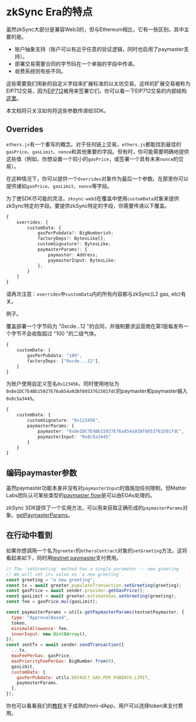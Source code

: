# zkSync Era的特点

虽然zkSync大部分是兼容Web3的，但与Ethereum相比，它有一些区别。其中主要的是。

- 账户抽象支持（账户可以有近乎任意的验证逻辑，同时也启用了paymaster支持）。
- 部署交易需要合同的字节码在一个单独的字段中传递。
- 收费系统则有些不同。

这些需要我们用新的自定义字段来扩展标准的以太坊交易。这样的扩展交易被称为EIP712交易，因为[EIP712](https://eips.ethereum.org/EIPS/eip-712)被用来签署它们。你可以看一下EIP712交易的内部结构[这里](.../api.md#eip712)。

本文档将只关注如何将这些参数传递给SDK。


## Overrides

`ethers.js`有一个重写的概念。对于任何链上交易，`ethers.js`都能找到最佳的`gasPrice`、`gasLimit`、`nonce`和其他重要的字段。但有时，你可能需要明确地提供这些值（例如，你想设置一个较小的`gasPrice`，或签署一个具有未来`nonce`的交易）。

在这种情况下，你可以提供一个`Overrides`对象作为最后一个参数。在那里你可以提供诸如`gasPrice`、`gasLimit`、`nonce`等字段。

为了使SDK尽可能的灵活，`zksync-web3`在覆盖中使用`customData`对象来提供zkSync特定的字段。要提供zkSync特定的字段，你需要传递以下覆盖。

```typescript
{
    overrides: {
        customData: {
            gasPerPubdata?: BigNumberish;
            factoryDeps?: BytesLike[];
            customSignature?: BytesLike;
            paymasterParams?: {
                paymaster: Address;
                paymasterInput: BytesLike;
            };
        }
    }
}
```
请再次注意：`overrides`中`customData`内的所有内容都与zkSync(L2 gas, etc)有关。

例子。

覆盖部署一个字节码为 "0xcde...12 "的合同，并强制要求运营商在第1层每发布一个字节不会收取超过 "100 "的二级气体。

```typescript
{
    customData: {
        gasPerPubdata: "100", 
        factoryDeps: ["0xcde...12"],
    }
}
```

为账户使用自定义签名`0x123456`，同时使用地址为`0x8e1DC7E4Bb15927E76a854a92Bf8053761501fdC`的paymaster和paymaster输入`0x8c5a3445`。

```typescript
{
    customData: {
        customSignature: "0x123456",
        paymasterParams: {
            paymaster: "0x8e1DC7E4Bb15927E76a854a92Bf8053761501fdC",
            paymasterInput: "0x8c5a3445"
        }
    }
}
```

## 编码paymaster参数

虽然paymaster功能本身并没有对`paymasterInput`的值施加任何限制，但Matter Labs团队认可某些类型的[paymaster flow](.../.../dev/developer-guides/aa.md#built-in-paymaster-flows)是可以由EOAs处理的。

zkSync SDK提供了一个实用方法，可以用来获取正确形成的`paymasterParams`对象。[getPaymasterParams](./utils.md#encoding-paymaster-params)。

## 在行动中看到

如果你想调用一个名为`greeter`的`ethersContract`对象的`setGreeting`方法，这将看起来如下，同时用[testnet paymaster](././dev/developer-guides/aa.md#testnet-paymaster)支付费用。

```javascript
// The `setGreeting` method has a single parameter -- new greeting
// We will set its value as `a new greeting`.
const greeting = "a new greeting";
const tx = await greeter.populateTransaction.setGreeting(greeting);
const gasPrice = await sender.provider.getGasPrice();
const gasLimit = await greeter.estimateGas.setGreeting(greeting);
const fee = gasPrice.mul(gasLimit);

const paymasterParams = utils.getPaymasterParams(testnetPaymaster, {
  type: "ApprovalBased",
  token,
  minimalAllowance: fee,
  innerInput: new Uint8Array(),
});
const sentTx = await sender.sendTransaction({
  ...tx,
  maxFeePerGas: gasPrice,
  maxPriorityFeePerGas: BigNumber.from(0),
  gasLimit,
  customData: {
    gasPerPubdata: utils.DEFAULT_GAS_PER_PUBDATA_LIMIT,
    paymasterParams,
  },
});
```

你也可以看看我们的[教程](.../.../dev/building-onzksync/hello-world.md)关于成熟的mini-dApp，用户可以选择token来支付费用。
